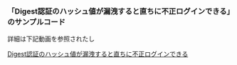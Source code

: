 ### 「Digest認証のハッシュ値が漏洩すると直ちに不正ログインできる」のサンプルコード 

詳細は下記動画を参照されたし

[Digest認証のハッシュ値が漏洩すると直ちに不正ログインできる](https://www.youtube.com/watch?v=aGS26pW2gY4)
